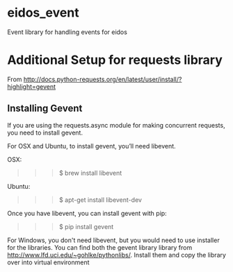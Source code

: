 eidos_event
===========

Event library for handling events for eidos

Additional Setup for requests library
======================================
From http://docs.python-requests.org/en/latest/user/install/?highlight=gevent

Installing Gevent
----------------- 

If you are using the requests.async module for making concurrent requests, you need to install gevent.

For OSX and Ubuntu, to install gevent, you’ll need libevent.

OSX:

>>> $ brew install libevent

Ubuntu:

>>> $ apt-get install libevent-dev

Once you have libevent, you can install gevent with pip:

>>> $ pip install gevent

For Windows, you don't need libevent, but you would need to use installer for the libraries. You can find both the gevent library library from http://www.lfd.uci.edu/~gohlke/pythonlibs/.
Install them and copy the library over into virtual environment
